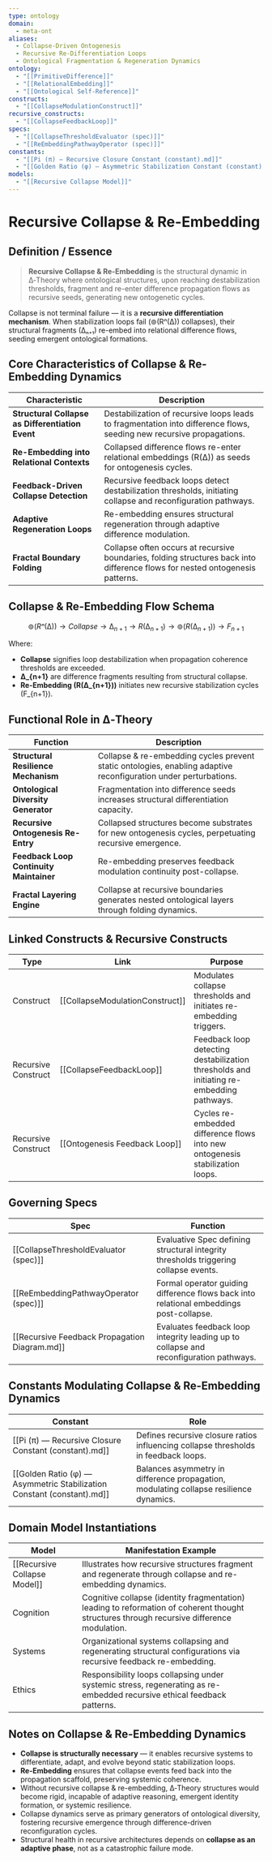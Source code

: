 ```yaml
---
type: ontology
domain:
  - meta-ont
aliases:
  - Collapse-Driven Ontogenesis
  - Recursive Re-Differentiation Loops
  - Ontological Fragmentation & Regeneration Dynamics
ontology:
  - "[[PrimitiveDifference]]"
  - "[[RelationalEmbedding]]"
  - "[[Ontological Self-Reference]]"
constructs:
  - "[[CollapseModulationConstruct]]"
recursive_constructs:
  - "[[CollapseFeedbackLoop]]"
specs:
  - "[[CollapseThresholdEvaluator (spec)]]"
  - "[[ReEmbeddingPathwayOperator (spec)]]"
constants:
  - "[[Pi (π) — Recursive Closure Constant (constant).md]]"
  - "[[Golden Ratio (φ) — Asymmetric Stabilization Constant (constant).md]]"
models:
  - "[[Recursive Collapse Model]]"
---
```


# Recursive Collapse & Re-Embedding

## Definition / Essence

> **Recursive Collapse & Re-Embedding** is the structural dynamic in ∆‑Theory where ontological structures, upon reaching destabilization thresholds, fragment and re-enter difference propagation flows as recursive seeds, generating new ontogenetic cycles.

Collapse is not terminal failure — it is a **recursive differentiation mechanism**. When stabilization loops fail (⊚(Rⁿ(∆)) collapses), their structural fragments (∆ₙ₊₁) re-embed into relational difference flows, seeding emergent ontological formations.


## Core Characteristics of Collapse & Re-Embedding Dynamics

| Characteristic                         | Description |
|----------------------------------------|-------------|
| **Structural Collapse as Differentiation Event** | Destabilization of recursive loops leads to fragmentation into difference flows, seeding new recursive propagations. |
| **Re-Embedding into Relational Contexts** | Collapsed difference flows re-enter relational embeddings (R(∆)) as seeds for ontogenesis cycles. |
| **Feedback-Driven Collapse Detection**  | Recursive feedback loops detect destabilization thresholds, initiating collapse and reconfiguration pathways. |
| **Adaptive Regeneration Loops**         | Re-embedding ensures structural regeneration through adaptive difference modulation. |
| **Fractal Boundary Folding**            | Collapse often occurs at recursive boundaries, folding structures back into difference flows for nested ontogenesis patterns. |


## Collapse & Re-Embedding Flow Schema

$$
⊚(Rⁿ(∆)) \rightarrow Collapse \rightarrow ∆_{n+1} \rightarrow R(∆_{n+1}) \rightarrow ⊚(R(∆_{n+1})) \rightarrow F_{n+1}
$$

Where:
- **Collapse** signifies loop destabilization when propagation coherence thresholds are exceeded.
- **∆_{n+1}** are difference fragments resulting from structural collapse.
- **Re-Embedding (R(∆_{n+1}))** initiates new recursive stabilization cycles (F_{n+1}).

## Functional Role in ∆‑Theory

| Function                               | Description |
|----------------------------------------|-------------|
| **Structural Resilience Mechanism**    | Collapse & re-embedding cycles prevent static ontologies, enabling adaptive reconfiguration under perturbations. |
| **Ontological Diversity Generator**    | Fragmentation into difference seeds increases structural differentiation capacity. |
| **Recursive Ontogenesis Re-Entry**     | Collapsed structures become substrates for new ontogenesis cycles, perpetuating recursive emergence. |
| **Feedback Loop Continuity Maintainer** | Re-embedding preserves feedback modulation continuity post-collapse. |
| **Fractal Layering Engine**            | Collapse at recursive boundaries generates nested ontological layers through folding dynamics. |

## Linked Constructs & Recursive Constructs

| Type                | Link                                       | Purpose |
|---------------------|--------------------------------------------|--------|
| Construct            | [[CollapseModulationConstruct]]            | Modulates collapse thresholds and initiates re-embedding triggers. |
| Recursive Construct  | [[CollapseFeedbackLoop]]                   | Feedback loop detecting destabilization thresholds and initiating re-embedding pathways. |
| Recursive Construct  | [[Ontogenesis Feedback Loop]]              | Cycles re-embedded difference flows into new ontogenesis stabilization loops. |

## Governing Specs

| Spec                              | Function |
|-----------------------------------|---------|
| [[CollapseThresholdEvaluator (spec)]] | Evaluative Spec defining structural integrity thresholds triggering collapse events. |
| [[ReEmbeddingPathwayOperator (spec)]] | Formal operator guiding difference flows back into relational embeddings post-collapse. |
| [[Recursive Feedback Propagation Diagram.md]] | Evaluates feedback loop integrity leading up to collapse and reconfiguration pathways. |

## Constants Modulating Collapse & Re-Embedding Dynamics

| Constant                                           | Role |
|---------------------------------------------------|------|
| [[Pi (π) — Recursive Closure Constant (constant).md]] | Defines recursive closure ratios influencing collapse thresholds in feedback loops. |
| [[Golden Ratio (φ) — Asymmetric Stabilization Constant (constant).md]] | Balances asymmetry in difference propagation, modulating collapse resilience dynamics. |

## Domain Model Instantiations

| Model                              | Manifestation Example |
|-----------------------------------|----------------------|
| [[Recursive Collapse Model]]       | Illustrates how recursive structures fragment and regenerate through collapse and re-embedding dynamics. |
| Cognition                         | Cognitive collapse (identity fragmentation) leading to reformation of coherent thought structures through recursive difference modulation. |
| Systems                           | Organizational systems collapsing and regenerating structural configurations via recursive feedback re-embedding. |
| Ethics                            | Responsibility loops collapsing under systemic stress, regenerating as re-embedded recursive ethical feedback patterns. |

## Notes on Collapse & Re-Embedding Dynamics

- **Collapse is structurally necessary** — it enables recursive systems to differentiate, adapt, and evolve beyond static stabilization loops.
- **Re-Embedding** ensures that collapse events feed back into the propagation scaffold, preserving systemic coherence.
- Without recursive collapse & re-embedding, ∆‑Theory structures would become rigid, incapable of adaptive reasoning, emergent identity formation, or systemic resilience.
- Collapse dynamics serve as primary generators of ontological diversity, fostering recursive emergence through difference-driven reconfiguration cycles.
- Structural health in recursive architectures depends on **collapse as an adaptive phase**, not as a catastrophic failure mode.
